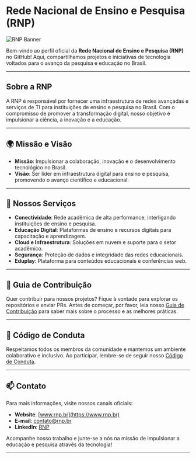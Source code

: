 # Rede Nacional de Ensino e Pesquisa (RNP)

![RNP Banner](https://www.rnp.br/sites/site-publico/themes/sitepublico/logo.png)

Bem-vindo ao perfil oficial da **Rede Nacional de Ensino e Pesquisa (RNP)** no GitHub! Aqui, compartilhamos projetos e iniciativas de tecnologia voltados para o avanço da pesquisa e educação no Brasil.

---

## Sobre a RNP
A RNP é responsável por fornecer uma infraestrutura de redes avançadas e serviços de TI para instituições de ensino e pesquisa no Brasil. Com o compromisso de promover a transformação digital, nosso objetivo é impulsionar a ciência, a inovação e a educação.

---

## 🌍 Missão e Visão
- **Missão**: Impulsionar a colaboração, inovação e o desenvolvimento tecnológico no Brasil.
- **Visão**: Ser líder em infraestrutura digital para ensino e pesquisa, promovendo o avanço científico e educacional.

---

## 📡 Nossos Serviços
- **Conectividade**: Rede acadêmica de alta performance, interligando instituições de ensino e pesquisa.
- **Educação Digital**: Plataformas de ensino e recursos digitais para capacitação e aprendizagem.
- **Cloud e Infraestrutura**: Soluções em nuvem e suporte para o setor acadêmico.
- **Segurança**: Proteção de dados e integridade das redes educacionais.
- **Eduplay**: Plataforma para conteúdos educacionais e conferências web.

---


## 📜 Guia de Contribuição
Quer contribuir para nossos projetos? Fique à vontade para explorar os repositórios e enviar PRs. Antes de começar, por favor, leia nosso [Guia de Contribuição](link-do-contributing.md) para saber mais sobre o processo e as melhores práticas.

---

## 🤝 Código de Conduta
Respeitamos todos os membros da comunidade e mantemos um ambiente colaborativo e inclusivo. Ao participar, lembre-se de seguir nosso [Código de Conduta](link-do-code-of-conduct.md).

---

## 📫 Contato
Para mais informações, visite nossos canais oficiais:

- **Website**: [www.rnp.br](https://www.rnp.br)
- **E-mail**: contato@rnp.br
- **LinkedIn**: [RNP](https://www.linkedin.com/company/rnp/)

Acompanhe nosso trabalho e junte-se a nós na missão de impulsionar a educação e pesquisa através da tecnologia!

---

